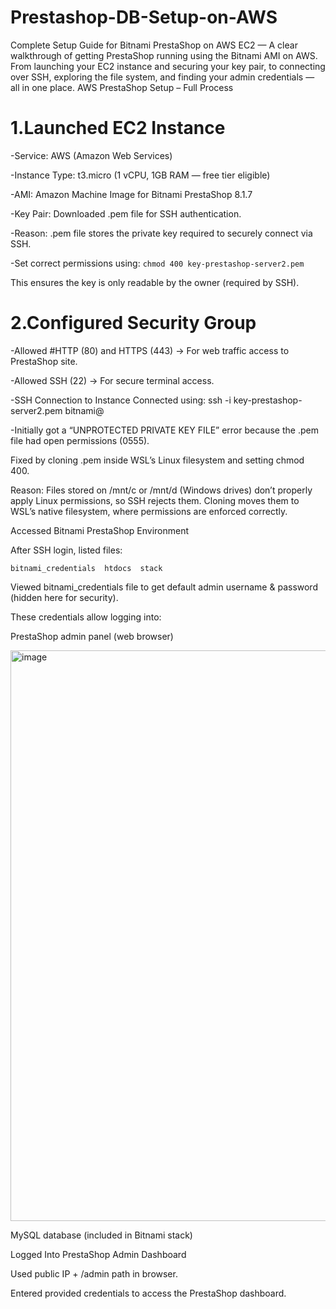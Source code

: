 # Prestashop-DB-Setup-on-AWS
Complete Setup Guide for Bitnami PrestaShop on AWS EC2 — A clear walkthrough of getting PrestaShop running using the Bitnami AMI on AWS. From launching your EC2 instance and securing your key pair, to connecting over SSH, exploring the file system, and finding your admin credentials — all in one place.
AWS PrestaShop Setup – Full Process

# 1.Launched EC2 Instance
-Service: AWS (Amazon Web Services)

-Instance Type: t3.micro (1 vCPU, 1GB RAM — free tier eligible)

-AMI: Amazon Machine Image for Bitnami PrestaShop 8.1.7

-Key Pair: Downloaded .pem file for SSH authentication.

-Reason: .pem file stores the private key required to securely connect via SSH.

-Set correct permissions using:
``
chmod 400 key-prestashop-server2.pem
``

This ensures the key is only readable by the owner (required by SSH).

# 2.Configured Security Group
-Allowed #HTTP (80) and HTTPS (443) → For web traffic access to PrestaShop site.

-Allowed SSH (22) → For secure terminal access.

-SSH Connection to Instance
Connected using:
ssh -i key-prestashop-server2.pem bitnami@<public-ip>

-Initially got a “UNPROTECTED PRIVATE KEY FILE” error because the .pem file had open permissions (0555).

Fixed by cloning .pem inside WSL’s Linux filesystem and setting chmod 400.

Reason: Files stored on /mnt/c or /mnt/d (Windows drives) don’t properly apply Linux permissions, so SSH rejects them. Cloning moves them to WSL’s native filesystem, where permissions are enforced correctly.

Accessed Bitnami PrestaShop Environment

After SSH login, listed files:

``bitnami_credentials  htdocs  stack``


Viewed bitnami_credentials file to get default admin username & password (hidden here for security).

These credentials allow logging into:

PrestaShop admin panel (web browser)

<img width="1919" height="913" alt="image" src="https://github.com/user-attachments/assets/2c1f52f2-cdb0-40d7-98f9-1659cdd02298" />


MySQL database (included in Bitnami stack)

Logged Into PrestaShop Admin Dashboard

Used public IP + /admin path in browser.

Entered provided credentials to access the PrestaShop dashboard.

